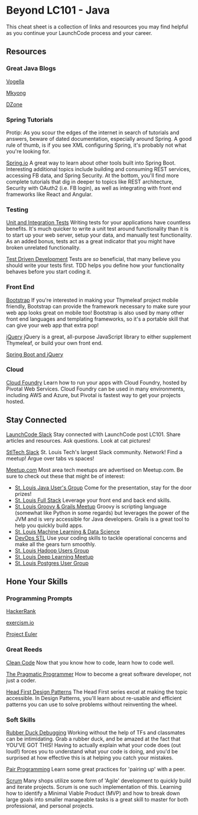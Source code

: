 # Beyond LC101 - Java

This cheat sheet is a collection of links and resources you may find helpful as you continue your LaunchCode process and your career.

## Resources

### Great Java Blogs

[Vogella](http://www.vogella.com/tutorials/java.html)

[Mkyong](https://www.mkyong.com/)

[DZone](https://dzone.com/java-jdk-development-tutorials-tools-news)

### Spring Tutorials

Protip: As you scour the edges of the internet in search of tutorials and answers, beware of dated documentation, especially around Spring. A good rule of thumb, is if you see XML configuring Spring, it's probably not what you're looking for.

[Spring.io](http://spring.io/guides) A great way to learn about other tools built into Spring Boot. Interesting additional topics include building and consuming REST services, accessing FB data, and Spring Security. At the bottom, you'll find more complete tutorials that dig in deeper to topics like REST architecture, Security with OAuth2 (i.e. FB login), as well as integrating with front end frameworks like React and Angular.

### Testing

[Unit and Integration Tests](https://dzone.com/articles/unit-and-integration-tests-in-spring-boot) Writing tests for your applications have countless benefits. It's much quicker to write a unit test around functionality than it is to start up your web server, setup your data, and manually test functionality. As an added bonus, tests act as a great indicator that you might have broken unrelated functionality.

[Test Driven Development](http://agiledata.org/essays/tdd.html) Tests are _so_ beneficial, that many believe you should write your tests first. TDD helps you define how your functionality behaves before you start coding it.

### Front End

[Bootstrap](http://getbootstrap.com/) If you're interested in making your Thymeleaf project mobile friendly, Bootstrap can provide the framework necessary to make sure your web app looks great on mobile too! Bootstrap is also used by many other front end languages and templating frameworks, so it's a portable skill that can give your web app that extra pop!

[jQuery](https://jquery.com/) jQuery is a great, all-purpose JavaScript library to either supplement Thymeleaf, or build your own front end.

[Spring Boot and jQuery](https://spring.io/guides/gs/spring-boot-cli-and-js/)

### Cloud

[Cloud Foundry](https://pivotal.io/platform/pcf-tutorials/getting-started-with-pivotal-cloud-foundry/introduction) Learn how to run your apps with Cloud Foundry, hosted by Pivotal Web Services. Cloud Foundry can be used in many environments, including AWS and Azure, but Pivotal is fastest way to get your projects hosted.

## Stay Connected

[LaunchCode Slack](https://launchcode-community.herokuapp.com/) Stay connected with LaunchCode post LC101. Share articles and resources. Ask questions. Look at cat pictures!

[StlTech Slack](https://stltech.herokuapp.com/) St. Louis Tech's largest Slack community. Network! Find a meetup! Argue over tabs vs spaces!

[Meetup.com](www.foo.com) Most area tech meetups are advertised on Meetup.com. Be sure to check out these that might be of interest:

* [St. Louis Java User's Group](https://www.meetup.com/GatewayJUG/) Come for the presentation, stay for the door prizes!
* [St. Louis Full Stack](https://www.meetup.com/SaintLouis_FullStack_WebDevelopment/) Leverage your front end and back end skills.
* [St. Louis Groovy & Grails Meetup](https://www.meetup.com/st-louis-groovy-and-grails-meetup/) Groovy is scripting language (somewhat like Python in some regards) but leverages the power of the JVM and is very accessible for Java developers. Grails is a great tool to help you quickly build apps.
* [St. Louis Machine Learning & Data Science](https://www.meetup.com/St-Louis-Machine-Learning/)
* [DevOps STL](https://www.meetup.com/DevOps-STL/) Use your coding skills to tackle operational concerns and make all the gears turn smoothly.
* [St. Louis Hadoop Users Group](https://www.meetup.com/St-Louis-Hadoop-Users-Group/)
* [St. Louis Deep Learning Meetup](https://www.meetup.com/Saint-Louis-Deep-Learning-Meetup/)
* [St. Louis Postgres User Group](https://www.meetup.com/St-Louis-Postgres-User-Group/)


## Hone Your Skills

### Programming Prompts

[HackerRank](https://www.hackerrank.com/)

[exercism.io](http://exercism.io/)

[Project Euler](https://projecteuler.net/)

### Great Reeds

[Clean Code](https://smile.amazon.com/dp/0132350882/ref=wl_it_dp_o_pd_nS_ttl?_encoding=UTF8&colid=1RLJ633KTNB8F&coliid=I3CB117REXGCVA) Now that you know how to code, learn how to code well.

[The Pragmatic Programmer](https://smile.amazon.com/dp/020161622X/ref=wl_it_dp_o_pC_nS_ttl?_encoding=UTF8&colid=1RLJ633KTNB8F&coliid=ILKBPVXKAL1S5) How to become a great software developer, not just a coder.

[Head First Design Patterns](https://smile.amazon.com/Head-First-Design-Patterns-Brain-Friendly/dp/0596007124/ref=sr_1_1?s=books&ie=UTF8&qid=1492049981&sr=1-1&keywords=head+first+design+patterns) The Head First series excel at making the topic accessible. In Design Patterns, you'll learn about re-usable and efficient patterns you can use to solve problems without reinventing the wheel.

### Soft Skills

[Rubber Duck Debugging](https://rubberduckdebugging.com/) Working without the help of TFs and classmates can be intimidating. Grab a rubber duck, and be amazed at the fact that YOU'VE GOT THIS! Having to actually explain what your code does (out loud!) forces you to understand what your code is doing, and you'd be surprised at how effective this is at helping you catch your mistakes.

[Pair Programming](https://www.thoughtworks.com/insights/blog/effective-navigation-in-pair-programming) Learn some great practices for 'pairing up' with a peer.

[Scrum](https://www.youtube.com/watch?v=TRcReyRYIMg) Many shops utilize some form of 'Agile' development to quickly build and iterate projects. Scrum is one such implementation of this. Learning how to identify a Minimal Viable Product (MVP) and how to break down large goals into smaller manageable tasks is a great skill to master for both professional, and personal projects.
